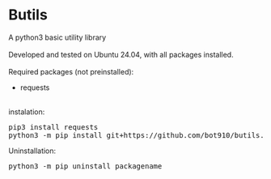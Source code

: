 Butils
======
A python3 basic utility library
<br>
<br>
Developed and tested on Ubuntu 24.04, with all packages installed.
<br>
<br>
Required packages (not preinstalled):
 - requests

<br>
instalation:
<br>
<pre>
pip3 install requests
python3 -m pip install git+https://github.com/bot910/butils.git
</pre>

Uninstallation:
<br>
<pre>
python3 -m pip uninstall packagename
</pre>